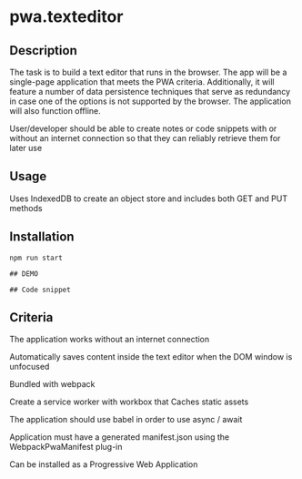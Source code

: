 # pwa.texteditor

## Description 
The task is to build a text editor that runs in the browser. The app will be a single-page application that meets the PWA criteria. Additionally, it will feature a number of data persistence techniques that serve as redundancy in case one of the options is not supported by the browser. The application will also function offline.

User/developer should be able to create notes or code snippets with or without an internet connection
so that they can reliably retrieve them for later use
 

## Usage 
Uses IndexedDB to create an object store and includes both GET and PUT methods

## Installation 
``npm run start``

``## DEMO``


``## Code snippet``


## Criteria

The application works without an internet connection

Automatically saves content inside the text editor when the DOM window is unfocused

Bundled with webpack

Create a service worker with workbox that Caches static assets

The application should use babel in order to use async / await

Application must have a generated manifest.json using the WebpackPwaManifest plug-in

Can be installed as a Progressive Web Application
